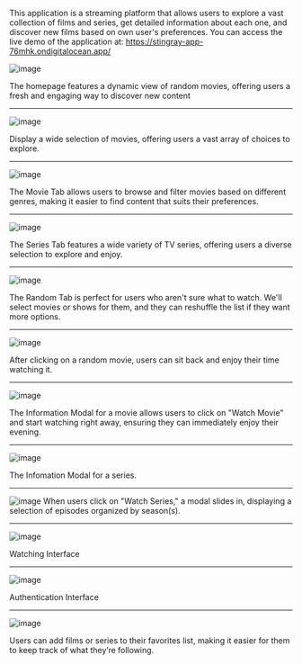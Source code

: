 This application is a streaming platform that allows users to explore a vast collection of films and series, get detailed information about each one, and discover new films based on own user's preferences.
You can access the live demo of the application at: https://stingray-app-76mhk.ondigitalocean.app/



![image](https://github.com/user-attachments/assets/31ae48c0-ac63-43e2-9a06-89dd705220d7)

The homepage features a dynamic view of random movies, offering users a fresh and engaging way to discover new content
___

![image](https://github.com/user-attachments/assets/0aff2b7a-bb37-4be6-97f5-8de2d11d0dcc)

Display a wide selection of movies, offering users a vast array of choices to explore.
___

![image](https://github.com/user-attachments/assets/66463dbd-ab99-400f-9cf5-db7b81d34dc5)

The Movie Tab allows users to browse and filter movies based on different genres, making it easier to find content that suits their preferences.
___

![image](https://github.com/user-attachments/assets/1144d3cc-2f88-43d6-8a87-6ab8438e7710)

The Series Tab features a wide variety of TV series, offering users a diverse selection to explore and enjoy.
___

![image](https://github.com/user-attachments/assets/1a95f52f-749c-4ba4-b5d5-91972d3bccb7)

The Random Tab is perfect for users who aren't sure what to watch. We'll select movies or shows for them, and they can reshuffle the list if they want more options.
___

![image](https://github.com/user-attachments/assets/7cd4008f-2a32-42d4-95ab-d689767cae41)

After clicking on a random movie, users can sit back and enjoy their time watching it.
___

![image](https://github.com/user-attachments/assets/3f02bb08-9860-4465-97e1-581a20144006)

The Information Modal for a movie allows users to click on "Watch Movie" and start watching right away, ensuring they can immediately enjoy their evening.
___

![image](https://github.com/user-attachments/assets/1dbea641-6520-46b4-852d-cb26a804ca2a)

The Infomation Modal for a series.
___

![image](https://github.com/user-attachments/assets/241cec83-f14b-4fad-bac5-9be265d16abe)
When users click on "Watch Series," a modal slides in, displaying a selection of episodes organized by season(s).

___

![image](https://github.com/user-attachments/assets/03c4b956-d7fc-4e32-a7c7-34c7d21ff851)

Watching Interface
___

![image](https://github.com/user-attachments/assets/5288b4c9-670f-471e-a1c7-afaaff969fc3)

Authentication Interface
___

![image](https://github.com/user-attachments/assets/675332ec-1a74-4c2d-acad-94ebc051eb44)

Users can add films or series to their favorites list, making it easier for them to keep track of what they’re following.





